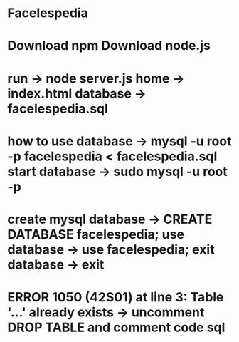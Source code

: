 # Facelespedia

Download npm
Download node.js
=======================================================================
run -> node server.js
home -> index.html
database -> facelespedia.sql
=======================================================================
how to use database -> mysql -u root -p facelespedia < facelespedia.sql
start database -> sudo mysql -u root -p
=======================================================================
create mysql database -> CREATE DATABASE facelespedia;
use database -> use facelespedia;
exit database -> exit
=======================================================================
ERROR 1050 (42S01) at line 3: Table '...' already exists 
-> uncomment DROP TABLE and comment code sql
=======================================================================